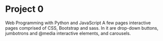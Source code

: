 # Project 0

Web Programming with Python and JavaScript
A few pages interactive pages comprised of CSS, Bootstrap and sass.
In it are drop-down buttons, jumbotrons and @media interactive elements, and carousels.
